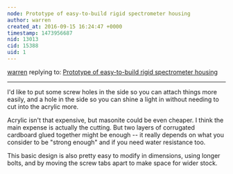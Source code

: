 ```yaml
---
node: Prototype of easy-to-build rigid spectrometer housing
author: warren
created_at: 2016-09-15 16:24:47 +0000
timestamp: 1473956687
nid: 13013
cid: 15388
uid: 1
---
```




[warren](../profile/warren) replying to: [Prototype of easy-to-build rigid spectrometer housing](../notes/warren/04-21-2016/prototype-of-easy-to-build-rigid-spectrometer-housing)

----
I'd like to put some screw holes in the side so you can attach things more easily, and a hole in the side so you can shine a light in without needing to cut into the acrylic more. 

Acrylic isn't that expensive, but masonite could be even cheaper. I think the main expense is actually the cutting. But two layers of corrugated cardboard glued together might be enough -- it really depends on what you consider to be "strong enough" and if you need water resistance too. 

This basic design is also pretty easy to modify in dimensions, using longer bolts, and by moving the screw tabs apart to make space for wider stock.